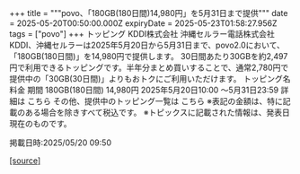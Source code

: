 +++
title = """povo、「180GB(180日間)14,980円」を5月31日まで提供"""
date = 2025-05-20T00:50:00.000Z
expiryDate = 2025-05-23T01:58:27.956Z
tags = ["povo"]
+++
トッピング KDDI株式会社 沖縄セルラー電話株式会社 KDDI、沖縄セルラーは2025年5月20日から5月31日まで、povo2.0において、「180GB(180日間)」を14,980円で提供します。 30日間あたり30GBを約2,497円で利用できるトッピングです。半年分まとめ買いすることで、通常2,780円で提供中の「30GB(30日間)」よりもおトクにご利用いただけます。 トッピング名 料金 期間 180GB(180日間) 14,980円 2025年5月20日10:00 ～5月31日23:59 詳細は こちら その他、提供中のトッピング一覧は こちら ※表記の金額は、特に記載のある場合を除きすべて税込です。 ※トピックスに記載された情報は、発表日現在のものです。

掲載日時:2025/05/20 09:50

[[source]](https://povo.jp/news/newsrelease/20250520_01/)
